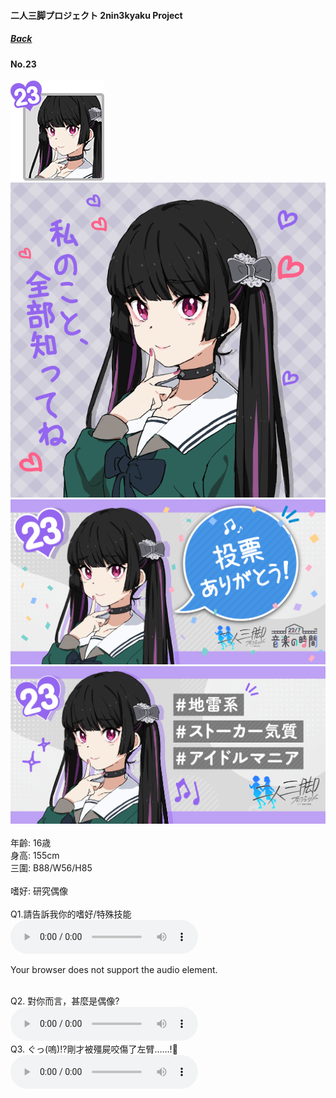 #### 二人三脚プロジェクト 2nin3kyaku Project
##### [Back](2nin3kyaku_List.md)

#### No.23
<img src="../../../Img/Nanaon/2nin3kyaku/23/23_thumb.png"><br>
<img src="../../../Img/Nanaon/2nin3kyaku/23/23_main.png"><br>
<img src="../../../Img/Nanaon/2nin3kyaku/23/23_thanks.png"><br>
<img src="../../../Img/Nanaon/2nin3kyaku/23/23_desc.png"><br>
<br>
年齡: 16歳<br>
身高: 155cm<br>
三圍: B88/W56/H85<br>
<br>
嗜好: 研究偶像<br>
<br>
Q1.請告訴我你的嗜好/特殊技能<br>
<audio controls="controls">
  <source type="audio/mp3" src="../../../Resources/2nin3kyaku/No23_voice_1.mp3"></source>
  <p>Your browser does not support the audio element.</p>
</audio><br>
Q2. 對你而言，甚麼是偶像? <br>
<audio controls="controls">
  <source type="audio/mp3" src="../../../Resources/2nin3kyaku/No23_voice_2.mp3"></source>
  <p>Your browser does not support the audio element.</p>
</audio><br>
Q3. ぐっ(嗚)!?剛才被殭屍咬傷了左臂……!🧟 <br>
<audio controls="controls">
  <source type="audio/mp3" src="../../../Resources/2nin3kyaku/No23_voice_3.mp3"></source>
  <p>Your browser does not support the audio element.</p>
</audio><br>